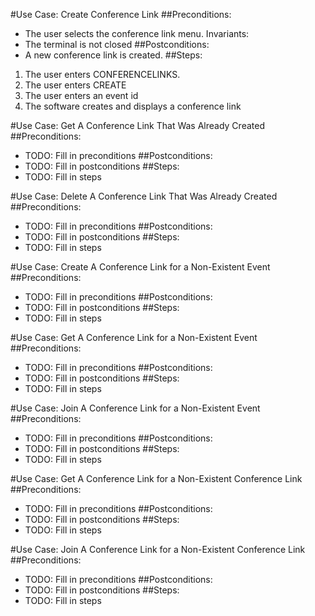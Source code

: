 #Use Case: Create Conference Link
##Preconditions:
- The user selects the conference link menu.
  Invariants:
- The terminal is not closed
##Postconditions:
- A new conference link is created.
##Steps:
1. The user enters CONFERENCELINKS.
2. The user enters CREATE
3. The user enters an event id
4. The software creates and displays a conference link

#Use Case: Get A Conference Link That Was Already Created
##Preconditions:
- TODO: Fill in preconditions
##Postconditions:
- TODO: Fill in postconditions
##Steps:
- TODO: Fill in steps

#Use Case: Delete A Conference Link That Was Already Created
##Preconditions:
- TODO: Fill in preconditions
##Postconditions:
- TODO: Fill in postconditions
##Steps:
- TODO: Fill in steps

#Use Case: Create A Conference Link for a Non-Existent Event
##Preconditions:
- TODO: Fill in preconditions
##Postconditions:
- TODO: Fill in postconditions
##Steps:
- TODO: Fill in steps

#Use Case: Get A Conference Link for a Non-Existent Event
##Preconditions:
- TODO: Fill in preconditions
##Postconditions:
- TODO: Fill in postconditions
##Steps:
- TODO: Fill in steps

#Use Case: Join A Conference Link for a Non-Existent Event
##Preconditions:
- TODO: Fill in preconditions
##Postconditions:
- TODO: Fill in postconditions
##Steps:
- TODO: Fill in steps

#Use Case: Get A Conference Link for a Non-Existent Conference Link
##Preconditions:
- TODO: Fill in preconditions
##Postconditions:
- TODO: Fill in postconditions
##Steps:
- TODO: Fill in steps

#Use Case: Join A Conference Link for a Non-Existent Conference Link
##Preconditions:
- TODO: Fill in preconditions
##Postconditions:
- TODO: Fill in postconditions
##Steps:
- TODO: Fill in steps
